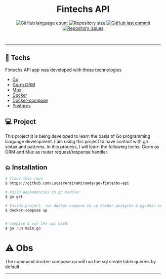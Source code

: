 <h1 align="center">
  <br/>
  Fintechs API
</h1>

<p align="center">
  <img alt="GitHub language count" src="https://img.shields.io/github/languages/count/LucasPereiraMiranda/go-fintechs-api">

  <img alt="Repository size" src="https://img.shields.io/github/repo-size/LucasPereiraMiranda/go-fintechs-api">
  
  <a href="https://github.com/LucasPereiraMiranda/nlw-01-ecoleta/commits/master">
    <img alt="GitHub last commit" src="https://img.shields.io/github/last-commit/LucasPereiraMiranda/go-fintechs-api">
  </a>

  <a href="https://github.com/LucasPereiraMiranda/nlw-01-ecoleta/issues">
    <img alt="Repository issues" src="https://img.shields.io/github/issues/LucasPereiraMiranda/go-fintechs-api">
  </a>
</p>

<br>

---

## 🚀 Techs

Fintechs API app was developed with these technologies

- [Go](https://go.dev/)
- [Gorm ORM](https://gorm.io/)
- [Mux](https://github.com/gorilla/mux)
- [Docker](https://www.docker.com/)
- [Docker-compose](https://docs.docker.com/compose/)
- [Postgres](https://www.postgresql.org/)

## 💻 Project

This project It is being developed to learn the basis of Go programming language development. I am using this project to have contact with go sintax and patterns. In this process, I will learn the following techs: Gorm as ORM and Mux as router request/response handler.

## :boom: Installation

```bash
# Clone this repo
$ https://github.com/LucasPereiraMiranda/go-fintechs-api

# build dependencies in go module:
$ go get

# Inside project, run docker-compose to up docker postgres & pgadmin containers:
$ docker-compose up


# compile & run the api with:
$ go run main.go

```

# :warning: Obs

The command docker-compose up will run the sql create table queries by default

---
